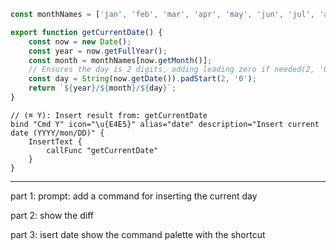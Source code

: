 ```js
const monthNames = ['jan', 'feb', 'mar', 'apr', 'may', 'jun', 'jul', 'aug', 'sep', 'oct', 'nov', 'dec'];

export function getCurrentDate() {
	const now = new Date();
	const year = now.getFullYear();
	const month = monthNames[now.getMonth()];
	// Ensures the day is 2 digits, adding leading zero if needed(2, '0');
	const day = String(now.getDate()).padStart(2, '0'); 
	return `${year}/${month}/${day}`;
}
```

```kdl
// (⌘ Y): Insert result from: getCurrentDate
bind "Cmd Y" icon="\u{E4E5}" alias="date" description="Insert current date (YYYY/mon/DD)" { 
	InsertText {
		callFunc "getCurrentDate"
	} 
}
```

---

part 1:
prompt:
add a command for inserting the current day

part 2:
show the diff

part 3:
isert date
show the command palette with the shortcut

